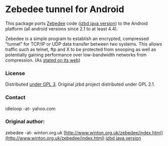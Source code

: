 Zebedee tunnel for Android
==============================

This package ports [Zebedee](http://www.winton.org.uk/zebedee/index.html) code ([jzbd java version](http://sourceforge.net/projects/zebedee/files/jzbd/20011010)) to the Android platform (all android versions since 2.1 to at least 4.4).

Zebedee is a simple program to establish an encrypted, compressed "tunnel" for TCP/IP or UDP data transfer between two systems. This allows traffic such as telnet, ftp and X to be protected from snooping as well as potentially gaining performance over low-bandwidth networks from compression. (As [stated on its web](http://www.winton.org.uk/zebedee/))

### License

Distributed [under GPL 3](http://www.gnu.org/licenses/gpl-3.0.html).
Original jzbd project distributed under GPL 2.1.

### Contact

idleloop -at- yahoo.com

### Original author:

zebedee -at- winton.org.uk
[http://www.winton.org.uk/zebedee/index.html](http://www.winton.org.uk/zebedee/index.html)
[jzbd java version](http://sourceforge.net/projects/zebedee/files/jzbd/20011010)